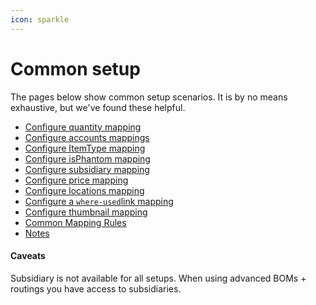 ```yaml
---
icon: sparkle
---
```


# Common setup

The pages below show common setup scenarios. It is by no means exhaustive, but we've found these helpful.

* [Configure quantity mapping](configure-quantity-mapping.md)
* [Configure accounts mappings](configure-accounts-mappings.md)
* [Configure ItemType mapping](item-type-mapping.md)
* [Configure isPhantom mapping](configure-isphantom-mapping.md)
* [Configure subsidiary mapping](configure-subsidiary-mapping.md)
* [Configure price mapping](configure-price-mapping.md)
* [Configure locations mapping](configure-locations-mapping.md)
* [Configure a `where-used`link mapping](configure-where-used-link-mapping.md)
* [Configure thumbnail mapping](configure-thumbnail-mapping.md)
* [Common Mapping Rules](common-mapping-rules.md)
* [Notes](read-only-netsuite-fields.md)

#### Caveats

Subsidiary is not available for all setups. When using advanced BOMs + routings you have access to subsidiaries.
